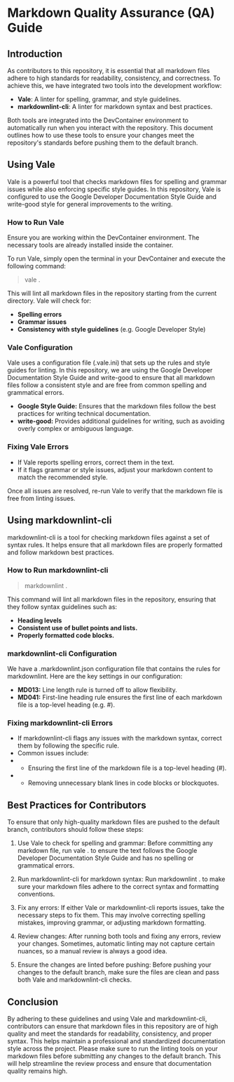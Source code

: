 # Markdown Quality Assurance (QA) Guide

## Introduction

As contributors to this repository, it is essential that all markdown files adhere to high standards for readability, consistency, and correctness. To achieve this, we have integrated two tools into the development workflow:

- **Vale**: A linter for spelling, grammar, and style guidelines.
- **markdownlint-cli**: A linter for markdown syntax and best practices.

Both tools are integrated into the DevContainer environment to automatically run when you interact with the repository. This document outlines how to use these tools to ensure your changes meet the repository's standards before pushing them to the default branch.

## Using Vale

Vale is a powerful tool that checks markdown files for spelling and grammar issues while also enforcing specific style guides. In this repository, Vale is configured to use the Google Developer Documentation Style Guide and write-good style for general improvements to the writing.

### How to Run Vale

Ensure you are working within the DevContainer environment. The necessary tools are already installed inside the container.

To run Vale, simply open the terminal in your DevContainer and execute the following command:

> vale .

This will lint all markdown files in the repository starting from the current directory. Vale will check for: 
* **Spelling errors**
* **Grammar issues**
* **Consistency with style guidelines** (e.g. Google Developer Style)

### Vale Configuration

Vale uses a configuration file (.vale.ini) that sets up the rules and style guides for linting. In this repository, we are using the Google Developer Documentation Style Guide and write-good to ensure that all markdown files follow a consistent style and are free from common spelling and grammatical errors.
* **Google Style Guide:** Ensures that the markdown files follow the best practices for writing technical documentation.
* **write-good:** Provides additional guidelines for writing, such as avoiding overly complex or ambiguous language.

### Fixing Vale Errors

* If Vale reports spelling errors, correct them in the text.
* If it flags grammar or style issues, adjust your markdown content to match the recommended style.
  
Once all issues are resolved, re-run Vale to verify that the markdown file is free from linting issues.


## Using markdownlint-cli

markdownlint-cli is a tool for checking markdown files against a set of syntax rules. It helps ensure that all markdown files are properly formatted and follow markdown best practices.

### How to Run markdownlint-cli

> markdownlint .

This command will lint all markdown files in the repository, ensuring that they follow syntax guidelines such as:
* **Heading levels**
* **Consistent use of bullet points and lists.**
* **Properly formatted code blocks.**

### markdownlint-cli Configuration
We have a .markdownlint.json configuration file that contains the rules for markdownlint. Here are the key settings in our configuration:
* **MD013:** Line length rule is turned off to allow flexibility.
* **MD041:** First-line heading rule ensures the first line of each markdown file is a top-level heading (e.g. #).

### Fixing markdownlint-cli Errors
* If markdownlint-cli flags any issues with the markdown syntax, correct them by following the specific rule.
* Common issues include:
* * Ensuring the first line of the markdown file is a top-level heading (#).
* * Removing unnecessary blank lines in code blocks or blockquotes.

## Best Practices for Contributors

To ensure that only high-quality markdown files are pushed to the default branch, contributors should follow these steps:

  1. Use Vale to check for spelling and grammar: Before committing any markdown file, run vale . to ensure the text follows the Google Developer Documentation Style Guide and has no spelling or grammatical errors.

  2. Run markdownlint-cli for markdown syntax: Run markdownlint . to make sure your markdown files adhere to the correct syntax and formatting conventions.

  3. Fix any errors: If either Vale or markdownlint-cli reports issues, take the necessary steps to fix them. This may involve correcting spelling mistakes, improving grammar, or adjusting markdown formatting.

  4. Review changes: After running both tools and fixing any errors, review your changes. Sometimes, automatic linting may not capture certain nuances, so a manual review is always a good idea.

  5.  Ensure the changes are linted before pushing: Before pushing your changes to the default branch, make sure the files are clean and pass both Vale and markdownlint-cli checks.

## Conclusion

By adhering to these guidelines and using Vale and markdownlint-cli, contributors can ensure that markdown files in this repository are of high quality and meet the standards for readability, consistency, and proper syntax. This helps maintain a professional and standardized documentation style across the project.
Please make sure to run the linting tools on your markdown files before submitting any changes to the default branch. This will help streamline the review process and ensure that documentation quality remains high.
